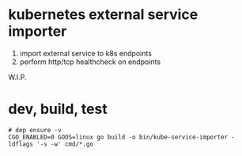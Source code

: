 kubernetes external service importer
===
1. import external service to k8s endpoints
2. perform http/tcp healthcheck on endpoints

W.I.P.

# dev, build, test 
```
# dep ensure -v
CGO_ENABLED=0 GOOS=linux go build -o bin/kube-service-importer -ldflags '-s -w' cmd/*.go

```

